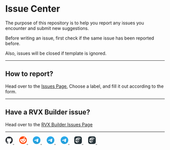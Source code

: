 # Issue Center

The purpose of this repository is to help you report any issues you encounter and submit new suggestions.

Before writing an issue, first check if the same issue has been reported before.

Also, issues will be closed if template is ignored.
___
## How to report?

Head over to the [Issues Page](https://github.com/inotia00/ReVanced_Extended/issues/new/choose), Choose a label, and fill it out according to the form.
___
## Have a RVX Builder issue?

Head over to the [RVX Builder Issues Page](https://github.com/inotia00/rvx-builder/issues)
___
<p align="left">
    <a href="https://github.com/inotia00/revanced-documentation/wiki">
        <picture>
            <source height="24px" media="(prefers-color-scheme: dark)" srcset="https://raw.githubusercontent.com/inotia00/ReVanced_Extended/main/.github/images/github-mark-white.png" />
            <img height="24px" src="https://raw.githubusercontent.com/inotia00/ReVanced_Extended/main/.github/images/github-mark.png" />
        </picture>
    </a>&nbsp;&nbsp;&nbsp;
    <a href="https://reddit.com/r/revancedextended">
         <picture>
            <source height="24px" media="(prefers-color-scheme: dark)" srcset="https://raw.githubusercontent.com/inotia00/ReVanced_Extended/main/.github/images/reddit-logo-flat-circle.png" />
            <img height="24px" src="https://raw.githubusercontent.com/inotia00/ReVanced_Extended/main/.github/images/reddit-logo-flat-circle.png" />
        </picture>
    </a>&nbsp;&nbsp;&nbsp;
    <a href="https://t.me/revanced_extended">
        <picture>
            <source height="24px" media="(prefers-color-scheme: dark)" srcset="https://raw.githubusercontent.com/inotia00/ReVanced_Extended/main/.github/images/telegram-logo.png" />
            <img height="24px" src="https://raw.githubusercontent.com/inotia00/ReVanced_Extended/main/.github/images/telegram-logo.png" />
        </picture>
    </a>&nbsp;&nbsp;&nbsp;
    <a href="https://t.me/revanced_extended_chat">
        <picture>
            <source height="24px" media="(prefers-color-scheme: dark)" srcset="https://raw.githubusercontent.com/inotia00/ReVanced_Extended/main/.github/images/telegram-logo.png" />
            <img height="24px" src="https://raw.githubusercontent.com/inotia00/ReVanced_Extended/main/.github/images/telegram-logo.png" />
        </picture>
    </a>&nbsp;&nbsp;&nbsp;
    <a href="https://t.me/revanced_extended_repo">
        <picture>
            <source height="24px" media="(prefers-color-scheme: dark)" srcset="https://raw.githubusercontent.com/inotia00/ReVanced_Extended/main/.github/images/telegram-logo.png" />
            <img height="24px" src="https://raw.githubusercontent.com/inotia00/ReVanced_Extended/main/.github/images/telegram-logo.png" />
        </picture>
    </a>&nbsp;&nbsp;&nbsp;
    <a href="https://crowdin.com/project/revancedextended">
        <picture>
            <source height="24px" media="(prefers-color-scheme: dark)" srcset="https://raw.githubusercontent.com/inotia00/ReVanced_Extended/main/.github/images/crowdin-logo-white.png" />
            <img height="24px" src="https://raw.githubusercontent.com/inotia00/ReVanced_Extended/main/.github/images/crowdin-logo-dark.png" />
        </picture>
    </a>&nbsp;&nbsp;&nbsp;
    <a href="https://crowdin.com/project/revancedmusicextended">
        <picture>
            <source height="24px" media="(prefers-color-scheme: dark)" srcset="https://raw.githubusercontent.com/inotia00/ReVanced_Extended/main/.github/images/crowdin-logo-white.png" />
            <img height="24px" src="https://raw.githubusercontent.com/inotia00/ReVanced_Extended/main/.github/images/crowdin-logo-dark.png" />
        </picture>
    </a>&nbsp;&nbsp;&nbsp;
</p>
